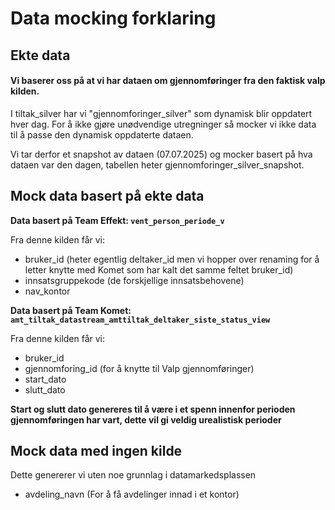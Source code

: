 # Data mocking forklaring

## Ekte data
#### Vi baserer oss på at vi har dataen om gjennomføringer fra den faktisk valp kilden. 

I tiltak_silver har vi "gjennomforinger_silver" som dynamisk blir oppdatert hver dag.
For å ikke gjøre unødvendige utregninger så mocker vi ikke data til å passe den dynamisk oppdaterte dataen.

Vi tar derfor et snapshot av dataen (07.07.2025) og mocker basert på hva dataen var den dagen, tabellen heter gjennomforinger_silver_snapshot.

## Mock data basert på ekte data
**Data basert på Team Effekt: `vent_person_periode_v`**

Fra denne kilden får vi:
- bruker_id (heter egentlig deltaker_id men vi hopper over renaming for å letter knytte med Komet som har kalt det samme feltet bruker_id)
- innsatsgruppekode (de forskjellige innsatsbehovene)
- nav_kontor

**Data basert på Team Komet: `amt_tiltak_datastream_amttiltak_deltaker_siste_status_view`**

Fra denne kilden får vi:
- bruker_id
- gjennomforing_id (for å knytte til Valp gjennomføringer)
- start_dato
- slutt_dato

**Start og slutt dato genereres til å være i et spenn innenfor perioden gjennomføringen har vart, dette vil gi veldig urealistisk perioder**

## Mock data med ingen kilde

Dette genererer vi uten noe grunnlag i datamarkedsplassen
- avdeling_navn (For å få avdelinger innad i et kontor)

